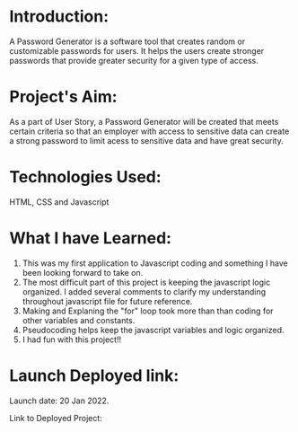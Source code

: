 # Introduction:
A Password Generator is a software tool that creates random or customizable passwords for users.
It helps the users create stronger passwords that provide greater security for a given type of access.

# Project's Aim:
As a part of User Story, a Password Generator will be created that meets certain criteria so that an employer with access to sensitive data can create a strong password to limit acess to sensitive data and have great security.

# Technologies Used:

HTML, CSS and Javascript

# What I have Learned:

1. This was my first application to Javascript coding and something I have been looking forward to take on.
2. The most difficult part of this project is keeping the javascript logic organized. I added several comments to clarify my understanding throughout javascript file for future reference.
3. Making and Explaning the "for" loop took more than than coding for other variables and constants.
4. Pseudocoding helps keep the javascript variables and logic organized.
5. I had fun with this project!!

# Launch Deployed link:

Launch date: 20 Jan 2022.

Link to Deployed Project: 



